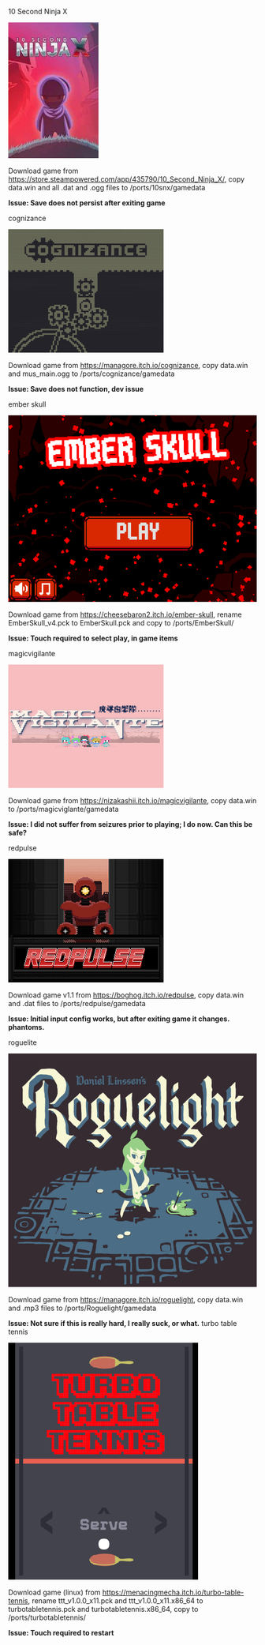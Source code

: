10 Second Ninja X

![10snx](https://github.com/booYah187/ports/blob/main/ports/10snx/10snx.jpg) 

Download game from https://store.steampowered.com/app/435790/10_Second_Ninja_X/, copy data.win and all .dat and .ogg files to /ports/10snx/gamedata

******Issue: Save does not persist after exiting game******

cognizance

![cognizance](https://github.com/booYah187/ports/blob/main/ports/cognizance/cognizance.png)

Download game from https://managore.itch.io/cognizance, copy data.win and mus_main.ogg to /ports/cognizance/gamedata

******Issue: Save does not function, dev issue******

ember skull

![ember skull](https://github.com/booYah187/ports/blob/main/ports/EmberSkull/EmberSkull.png)

Download game from https://cheesebaron2.itch.io/ember-skull, rename EmberSkull_v4.pck to EmberSkull.pck and copy to /ports/EmberSkull/

******Issue: Touch required to select play, in game items******

magicvigilante

![magicvigilante](https://github.com/booYah187/ports/blob/main/ports/magicvigilante/magicvigilante.png)

Download game from https://nizakashii.itch.io/magicvigilante, copy data.win to /ports/magicviglante/gamedata

******Issue: I did not suffer from seizures prior to playing; I do now. Can this be safe?******

redpulse

![redpulse](https://github.com/booYah187/ports/blob/main/ports/redpulse/redpulse.png)

Download game v1.1 from https://boghog.itch.io/redpulse, copy data.win and .dat files to /ports/redpulse/gamedata

******Issue: Initial input config works, but after exiting game it changes. phantoms.******

roguelite

![roguelight](https://github.com/booYah187/ports/blob/main/ports/Roguelight/roguelight.png)

Download game from https://managore.itch.io/roguelight, copy data.win and .mp3 files to /ports/Roguelight/gamedata

******Issue: Not sure if this is really hard, I really suck, or what.******
turbo table tennis

![turbotabletennis](https://github.com/booYah187/ports/blob/main/ports/turbotabletennis/turbotabletennis.png)

Download game (linux) from https://menacingmecha.itch.io/turbo-table-tennis, rename ttt_v1.0.0_x11.pck and ttt_v1.0.0_x11.x86_64 to turbotabletennis.pck and turbotabletennis.x86_64, copy to /ports/turbotabletennis/

******Issue: Touch required to restart******
